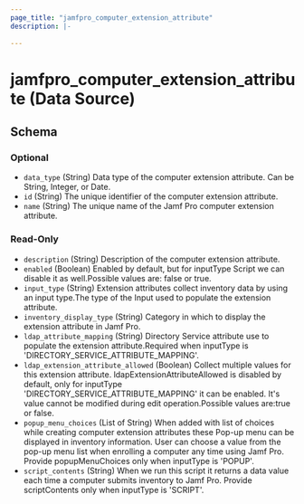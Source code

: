 ```yaml
---
page_title: "jamfpro_computer_extension_attribute"
description: |-
  
---
```


# jamfpro_computer_extension_attribute (Data Source)


<!-- schema generated by tfplugindocs -->
## Schema

### Optional

- `data_type` (String) Data type of the computer extension attribute. Can be String, Integer, or Date.
- `id` (String) The unique identifier of the computer extension attribute.
- `name` (String) The unique name of the Jamf Pro computer extension attribute.

### Read-Only

- `description` (String) Description of the computer extension attribute.
- `enabled` (Boolean) Enabled by default, but for inputType Script we can disable it as well.Possible values are: false or true.
- `input_type` (String) Extension attributes collect inventory data by using an input type.The type of the Input used to populate the extension attribute.
- `inventory_display_type` (String) Category in which to display the extension attribute in Jamf Pro.
- `ldap_attribute_mapping` (String) Directory Service attribute use to populate the extension attribute.Required when inputType is 'DIRECTORY_SERVICE_ATTRIBUTE_MAPPING'.
- `ldap_extension_attribute_allowed` (Boolean) Collect multiple values for this extension attribute. ldapExtensionAttributeAllowed is disabled by default, only for inputType 'DIRECTORY_SERVICE_ATTRIBUTE_MAPPING' it can be enabled. It's value cannot be modified during edit operation.Possible values are:true or false.
- `popup_menu_choices` (List of String) When added with list of choices while creating computer extension attributes these Pop-up menu can be displayed in inventory information. User can choose a value from the pop-up menu list when enrolling a computer any time using Jamf Pro. Provide popupMenuChoices only when inputType is 'POPUP'.
- `script_contents` (String) When we run this script it returns a data value each time a computer submits inventory to Jamf Pro. Provide scriptContents only when inputType is 'SCRIPT'.